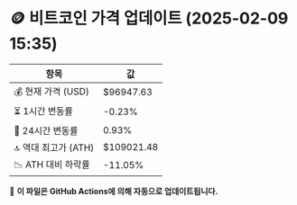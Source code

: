 # 🪙 비트코인 가격 업데이트 (2025-02-09 15:35)

| 항목                | 값 |
|--------------------|----------------|
| 💰 현재 가격 (USD) | $96947.63 |
| ⏳ 1시간 변동률    | -0.23% |
| 📆 24시간 변동률   | 0.93% |
| 🔝 역대 최고가 (ATH) | $109021.48 |
| 📉 ATH 대비 하락률 | -11.05% |

🔄 **이 파일은 GitHub Actions에 의해 자동으로 업데이트됩니다.**
